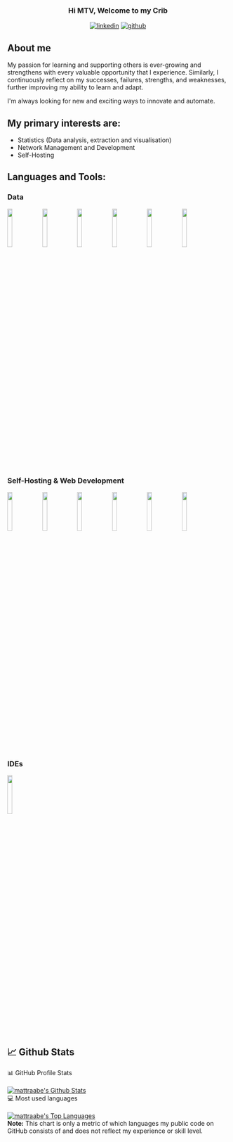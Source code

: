 <h3 align="center"> Hi MTV, Welcome to my Crib </h3>

<p align="center">
  <a href="https://www.linkedin.com/in/mattraabe/"><img alt="linkedin" title="Connect with me on LinkedIn" src="https://img.shields.io/badge/LinkedIn-Connect-white"/></a>
  <a href="https://github.com/mattraabe"><img alt="github" title="Follow me on Github" src="https://img.shields.io/github/followers/mattraabe?style=social"/></a>
</p>

## About me
My passion for learning and supporting others is ever-growing and strengthens with every valuable opportunity that I experience. Similarly, I continuously reflect on my successes, failures, strengths, and weaknesses, further improving my ability to learn and adapt.

I'm always looking for new and exciting ways to innovate and automate.

## My primary interests are:
* Statistics (Data analysis, extraction and visualisation)
* Network Management and Development
* Self-Hosting


## Languages and Tools:

<h3> Data </h3>
<p>
  <code><img width="15%" src="https://www.vectorlogo.zone/logos/python/python-ar21.svg"></code>
  <code><img width="15%" src="https://www.vectorlogo.zone/logos/rapidapi/rapidapi-ar21.svg"></code>
  <code><img width="15%" src="https://www.vectorlogo.zone/logos/grafana/grafana-ar21.svg"></code>
  <code><img width="15%" src="https://www.vectorlogo.zone/logos/influxdata/influxdata-ar21.svg"></code>
  <code><img width="15%" src="https://www.vectorlogo.zone/logos/prometheusio/prometheusio-ar21.svg"></code>
  <code><img width="15%" src="https://www.vectorlogo.zone/logos/microsoft_powerbi/microsoft_powerbi-ar21.svg"></code>
</p>

<h3> Self-Hosting & Web Development </h3>
<p>
  <code><img width="15%" src="https://www.vectorlogo.zone/logos/mysql/mysql-ar21.svg"></code>
  <code><img width="15%" src="https://www.vectorlogo.zone/logos/docker/docker-ar21.svg"></code>
  <code><img width="15%" src="https://www.vectorlogo.zone/logos/nginx/nginx-ar21.svg"></code>
  <code><img width="15%" src="https://www.vectorlogo.zone/logos/cloudflare/cloudflare-ar21.svg"></code>
  <code><img width="15%" src="https://www.vectorlogo.zone/logos/pocoo_flask/pocoo_flask-ar21.svg"></code>
  <code><img width="15%" src="https://www.vectorlogo.zone/logos/getbootstrap/getbootstrap-ar21.svg"></code>
</p>

<h3> IDEs </h3>
<p>
  <code><img width="15%" src="https://www.vectorlogo.zone/logos/visualstudio_code/visualstudio_code-ar21.svg"></code>
</p>

## 📈 Github Stats

<!-- https://github.com/anuraghazra/github-readme-stats -->
  <summary>📊 GitHub Profile Stats</summary>
  <br/>
  <a href="https://github.com/anuraghazra/github-readme-stats"><img alt="mattraabe's Github Stats" src="https://github-readme-stats.vercel.app/api?username=mattraabe&show_icons=true&count_private=true&hide=" /></a>
  <summary>💻 Most used languages</summary>
  <br/>
  <a href="https://github.com/anuraghazra/github-readme-stats"><img alt="mattraabe's Top Languages" src="https://github-readme-stats.vercel.app/api/top-langs/?username=mattraabe&langs_count=10&layout=compact#" /></a>
  <br/>
  <b>Note:</b> This chart is only a metric of which languages my public code on GitHub consists of and does not reflect my experience or skill level.

